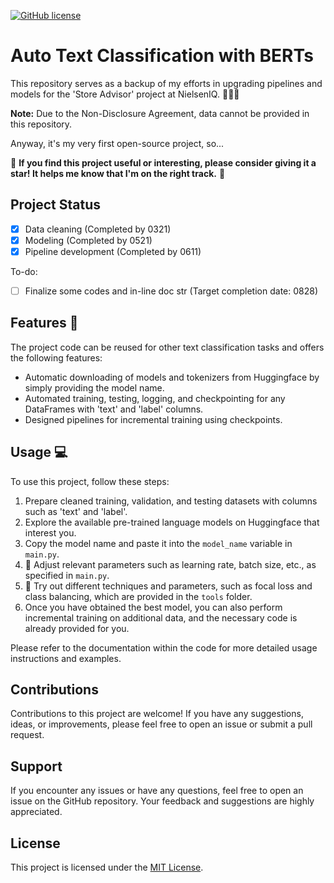 [![GitHub license](https://img.shields.io/badge/license-MIT-blue.svg)](LICENSE)
# Auto Text Classification with BERTs
This repository serves as a backup of my efforts in upgrading pipelines and models for the 'Store Advisor' project at NielsenIQ. :tada::tada::tada:

**Note:** Due to the Non-Disclosure Agreement, data cannot be provided in this repository.

Anyway, it's my very first open-source project, so...

🌟 **If you find this project useful or interesting, please consider giving it a star! It helps me know that I'm on the right track.** 🌟

## Project Status
- [x] Data cleaning (Completed by 0321)
- [x] Modeling (Completed by 0521)
- [x] Pipeline development (Completed by 0611)

To-do:
- [ ] Finalize some codes and in-line doc str (Target completion date: 0828)

## Features :rocket:

The project code can be reused for other text classification tasks and offers the following features:

- Automatic downloading of models and tokenizers from Huggingface by simply providing the model name.
- Automated training, testing, logging, and checkpointing for any DataFrames with 'text' and 'label' columns.
- Designed pipelines for incremental training using checkpoints.

## Usage :computer:

To use this project, follow these steps:

1. Prepare cleaned training, validation, and testing datasets with columns such as 'text' and 'label'.
2. Explore the available pre-trained language models on Huggingface that interest you.
3. Copy the model name and paste it into the `model_name` variable in `main.py`.
4. :wrench: Adjust relevant parameters such as learning rate, batch size, etc., as specified in `main.py`.
5. :wrench: Try out different techniques and parameters, such as focal loss and class balancing, which are provided in the `tools` folder.
6. Once you have obtained the best model, you can also perform incremental training on additional data, and the necessary code is already provided for you.

Please refer to the documentation within the code for more detailed usage instructions and examples.

## Contributions

Contributions to this project are welcome! If you have any suggestions, ideas, or improvements, please feel free to open an issue or submit a pull request.

## Support

If you encounter any issues or have any questions, feel free to open an issue on the GitHub repository. Your feedback and suggestions are highly appreciated.

## License

This project is licensed under the [MIT License](LICENSE).
